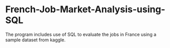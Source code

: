 # French-Job-Market-Analysis-using-SQL
The program includes use of SQL to evaluate the jobs in France using a sample dataset from kaggle.
